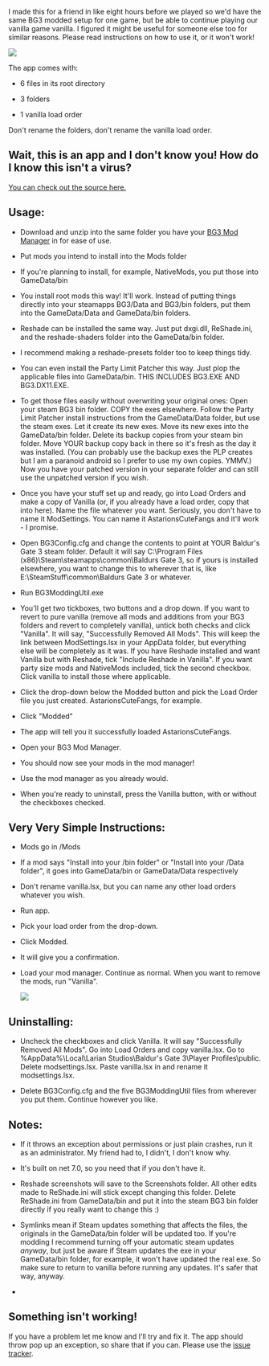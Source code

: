 
I made this for a friend in like eight hours before we played so we'd have the same BG3 modded setup for one game, but be able to continue playing our vanilla game vanilla. I figured it might be useful for someone else too for similar reasons. Please read instructions on how to use it, or it won't work!

![]([https://i.imgur.com/qfLD9HW.png](https://raw.githubusercontent.com/sixstepsaway/BG3-Modding-Util/main/MainWindow.png))

The app comes with:

- 6 files in its root directory

- 3 folders

- 1 vanilla load order

Don't rename the folders, don't rename the vanilla load order.

## Wait, this is an app and I don't know you! How do I know this isn't a virus?

[You can check out the source here.](https://github.com/sixstepsaway/BG3-Modding-Util)

  

## Usage:

  

- Download and unzip into the same folder you have your [BG3 Mod Manager](https://github.com/LaughingLeader/BG3ModManager) in for ease of use.

- Put mods you intend to install into the Mods folder

- If you're planning to install, for example, NativeMods, you put those into GameData/bin

- You install root mods this way! It'll work. Instead of putting things directly into your steamapps BG3/Data and BG3/bin folders, put them into the GameData/Data and GameData/bin folders.

- Reshade can be installed the same way. Just put dxgi.dll, ReShade.ini, and the reshade-shaders folder into the GameData/bin folder.

- I recommend making a reshade-presets folder too to keep things tidy.

- You can even install the Party Limit Patcher this way. Just plop the applicable files into GameData/bin. THIS INCLUDES BG3.EXE AND BG3.DX11.EXE.

- To get those files easily without overwriting your original ones: Open your steam BG3 bin folder. COPY the exes elsewhere. Follow the Party Limit Patcher install instructions from the GameData/Data folder, but use the steam exes. Let it create its new exes. Move its new exes into the GameData/bin folder. Delete its backup copies from your steam bin folder. Move YOUR backup copy back in there so it's fresh as the day it was installed. (You can probably use the backup exes the PLP creates but I am a paranoid android so I prefer to use my own copies. YMMV.) Now you have your patched version in your separate folder and can still use the unpatched version if you wish.

- Once you have your stuff set up and ready, go into Load Orders and make a copy of Vanilla (or, if you already have a load order, copy that into here). Name the file whatever you want. Seriously, you don't have to name it ModSettings. You can name it AstarionsCuteFangs and it'll work - I promise.

- Open BG3Config.cfg and change the contents to point at YOUR Baldur's Gate 3 steam folder. Default it will say C:\Program Files (x86)\Steam\steamapps\common\Baldurs Gate 3, so if yours is installed elsewhere, you want to change this to wherever that is, like E:\SteamStuff\common\Baldurs Gate 3 or whatever.

- Run BG3ModdingUtil.exe

- You'll get two tickboxes, two buttons and a drop down. If you want to revert to pure vanilla (remove all mods and additions from your BG3 folders and revert to completely vanilla), untick both checks and click "Vanilla". It will say, "Successfully Removed All Mods". This will keep the link between ModSettings.lsx in your AppData folder, but everything else will be completely as it was. If you have Reshade installed and want Vanilla but with Reshade, tick "Include Reshade in Vanilla". If you want party size mods and NativeMods included, tick the second checkbox. Click vanilla to install those where applicable.

- Click the drop-down below the Modded button and pick the Load Order file you just created. AstarionsCuteFangs, for example.

- Click "Modded"

- The app will tell you it successfully loaded AstarionsCuteFangs.

- Open your BG3 Mod Manager.

- You should now see your mods in the mod manager!

- Use the mod manager as you already would.

- When you're ready to uninstall, press the Vanilla button, with or without the checkboxes checked.

## Very Very Simple Instructions:

- Mods go in /Mods

- If a mod says "Install into your /bin folder" or "Install into your /Data folder", it goes into GameData/bin or GameData/Data respectively

- Don't rename vanilla.lsx, but you can name any other load orders whatever you wish.

- Run app.

- Pick your load order from the drop-down.

- Click Modded.

- It will give you a confirmation.

- Load your mod manager. Continue as normal. When you want to remove the mods, run "Vanilla".

  [![](https://storage.ko-fi.com/cdn/kofi3.png)
](http://ko-fi.com/sixstepsaway)
  

## Uninstalling:

- Uncheck the checkboxes and click Vanilla. It will say "Successfully Removed All Mods". Go into Load Orders and copy vanilla.lsx. Go to %AppData%\Local\Larian Studios\Baldur's Gate 3\Player Profiles\public\. Delete modsettings.lsx. Paste vanilla.lsx in and rename it modsettings.lsx.

- Delete BG3Config.cfg and the five BG3ModdingUtil files from wherever you put them. Continue however you like.


## Notes:

- If it throws an exception about permissions or just plain crashes, run it as an administrator. My friend had to, I didn't, I don't know why.

- It's built on net 7.0, so you need that if you don't have it.

- Reshade screenshots will save to the Screenshots folder. All other edits made to ReShade.ini will stick except changing this folder. Delete ReShade.ini from GameData/bin and put it into the steam BG3 bin folder directly if you really want to change this :)

- Symlinks mean if Steam updates something that affects the files, the originals in the GameData/bin folder will be updated too. If you're modding I recommend turning off your automatic steam updates _anyway_, but just be aware if Steam updates the exe in your GameData/bin folder, for example, it won't have updated the real exe. So make sure to return to vanilla before running any updates. It's safer that way, anyway.

-

## Something isn't working!

If you have a problem let me know and I'll try and fix it. The app should throw pop up an exception, so share that if you can. Please use the [issue tracker](https://github.com/sixstepsaway/BG3-Modding-Util/issues).
